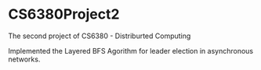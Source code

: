 # CS6380Project2
The second project of CS6380 - Distriburted Computing

Implemented the Layered BFS Agorithm for leader election in asynchronous networks.
